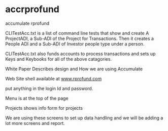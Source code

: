 # accrprofund
accumulate rprofund

CLITestAcc.txt is a list of command line tests that show and create A ProjectADI, a Sub-ADI of the Project for Transactions.
Then it creates a People ADI and a Sub-ADI of Investor people type under a person. 

CLITestAcc.txt also funds accounts to process transactions and sets up Keys and Keybooks for all of the above catagories.

White Paper Describes design and How we are using Accumulate

Web Site shell available at www.rprofund.com

put anything in the login Id and password.

Menu is at the top of the page

Projects shows info form for projects

We are using these screens to set up data handling and we will be adding a lot more screens and report.


